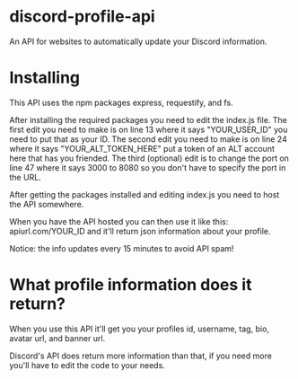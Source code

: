 # discord-profile-api
An API for websites to automatically update your Discord information.

# Installing
This API uses the npm packages express, requestify, and fs.

After installing the required packages you need to edit the index.js file. 
The first edit you need to make is on line 13 where it says "YOUR_USER_ID" you need to put that as your ID.
The second edit you need to make is on line 24 where it says "YOUR_ALT_TOKEN_HERE" put a token of an ALT account here that has you friended.
The third (optional) edit is to change the port on line 47 where it says 3000 to 8080 so you don't have to specify the port in the URL.

After getting the packages installed and editing index.js you need to host the API somewhere.

When you have the API hosted you can then use it like this: apiurl.com/YOUR_ID and it'll return json information about your profile.

Notice: the info updates every 15 minutes to avoid API spam!

# What profile information does it return?
When you use this API it'll get you your profiles id, username, tag, bio, avatar url, and banner url.

Discord's API does return more information than that, if you need more you'll have to edit the code to your needs.
